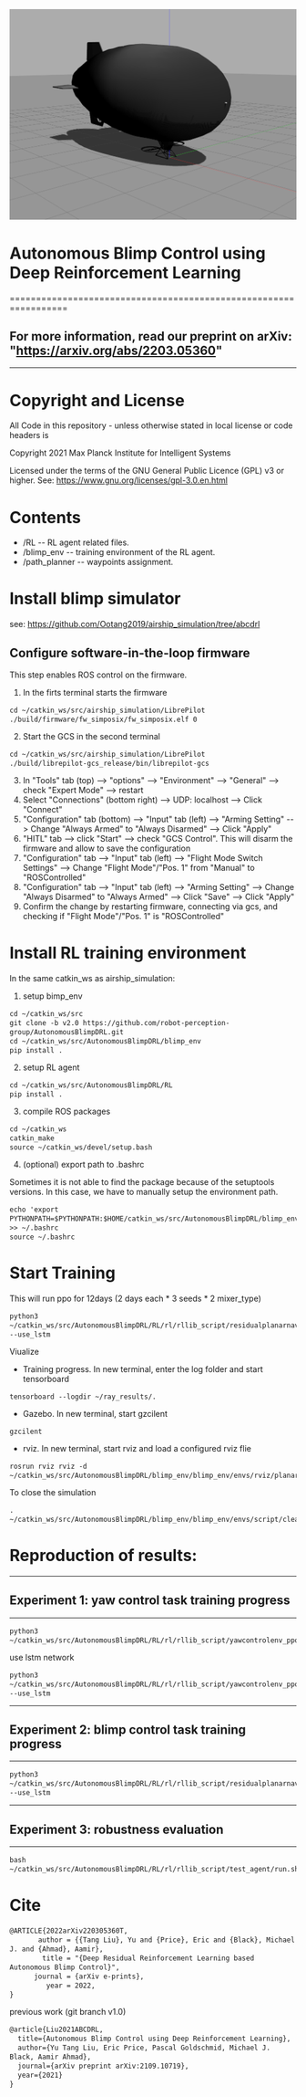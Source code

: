 ![Blimp Description file launch in Gazebo](images/Screenshot.png)

# Autonomous Blimp Control using Deep Reinforcement Learning
=================================================================

## For more information, read our preprint on arXiv: "https://arxiv.org/abs/2203.05360"
--------------------------------------------------------------

# Copyright and License

All Code in this repository - unless otherwise stated in local license or code headers is

Copyright 2021 Max Planck Institute for Intelligent Systems

Licensed under the terms of the GNU General Public Licence (GPL) v3 or higher.
See: https://www.gnu.org/licenses/gpl-3.0.en.html


# Contents

* /RL -- RL agent related files.
* /blimp_env -- training environment of the RL agent. 
* /path_planner -- waypoints assignment.

# Install blimp simulator
see: https://github.com/Ootang2019/airship_simulation/tree/abcdrl


## Configure software-in-the-loop firmware
This step enables ROS control on the firmware.

1. In the firts terminal starts the firmware
```console
cd ~/catkin_ws/src/airship_simulation/LibrePilot
./build/firmware/fw_simposix/fw_simposix.elf 0  
```

2. Start the GCS in the second terminal
```console
cd ~/catkin_ws/src/airship_simulation/LibrePilot
./build/librepilot-gcs_release/bin/librepilot-gcs
```
3. In "Tools" tab (top) --> "options" --> "Environment" --> "General" --> check "Expert Mode" --> restart
4. Select "Connections" (bottom right) --> UDP: localhost --> Click "Connect"
5. "Configuration" tab (bottom) --> "Input" tab (left) --> "Arming Setting" --> Change "Always Armed" to "Always Disarmed" --> Click "Apply"
6. "HITL" tab --> click "Start" --> check "GCS Control". 
   This will disarm the firmware and allow to save the configuration
7. "Configuration" tab --> "Input" tab (left) --> "Flight Mode Switch Settings" --> Change "Flight Mode"/"Pos. 1" from "Manual" to "ROSControlled" 
8. "Configuration" tab --> "Input" tab (left) --> "Arming Setting" --> Change "Always Disarmed" to "Always Armed" --> Click "Save" --> Click "Apply" 
9. Confirm the change by restarting firmware, connecting via gcs, and checking if "Flight Mode"/"Pos. 1" is "ROSControlled"

# Install RL training environment

In the same catkin_ws as airship_simulation: 

1. setup bimp_env
```console
cd ~/catkin_ws/src
git clone -b v2.0 https://github.com/robot-perception-group/AutonomousBlimpDRL.git
cd ~/catkin_ws/src/AutonomousBlimpDRL/blimp_env
pip install .
```
2. setup RL agent
```console
cd ~/catkin_ws/src/AutonomousBlimpDRL/RL
pip install .
```

3. compile ROS packages
```console
cd ~/catkin_ws
catkin_make
source ~/catkin_ws/devel/setup.bash
```

4. (optional) export path to .bashrc

Sometimes it is not able to find the package because of the setuptools versions. In this case, we have to manually setup the environment path.
```console
echo 'export PYTHONPATH=$PYTHONPATH:$HOME/catkin_ws/src/AutonomousBlimpDRL/blimp_env/:$HOME/catkin_ws/src/AutonomousBlimpDRL/RL/' >> ~/.bashrc
source ~/.bashrc
```

# Start Training
This will run ppo for 12days (2 days each * 3 seeds * 2 mixer_type)
```console
python3 ~/catkin_ws/src/AutonomousBlimpDRL/RL/rl/rllib_script/residualplanarnavigateenv_ppo.py --use_lstm
```

Viualize
* Training progress. In new terminal, enter the log folder and start tensorboard
```console
tensorboard --logdir ~/ray_results/.
```
* Gazebo. In new terminal, start gzcilent
```console
gzcilent
```
* rviz. In new terminal, start rviz and load a configured rviz flie
```console
rosrun rviz rviz -d ~/catkin_ws/src/AutonomousBlimpDRL/blimp_env/blimp_env/envs/rviz/planar_goal_env.rviz
```

To close the simulation
```console
. ~/catkin_ws/src/AutonomousBlimpDRL/blimp_env/blimp_env/envs/script/cleanup.sh
```


# Reproduction of results:

--------------
## Experiment 1: yaw control task training progress
--------------
```console
python3 ~/catkin_ws/src/AutonomousBlimpDRL/RL/rl/rllib_script/yawcontrolenv_ppo.py
```
use lstm network
```console
python3 ~/catkin_ws/src/AutonomousBlimpDRL/RL/rl/rllib_script/yawcontrolenv_ppo.py --use_lstm
```

--------------
## Experiment 2: blimp control task training progress
--------------
```console
python3 ~/catkin_ws/src/AutonomousBlimpDRL/RL/rl/rllib_script/residualplanarnavigateenv_ppo.py --use_lstm
```

--------------
## Experiment 3: robustness evaluation
--------------
```console
bash ~/catkin_ws/src/AutonomousBlimpDRL/RL/rl/rllib_script/test_agent/run.sh
```


# Cite
```
@ARTICLE{2022arXiv220305360T,
       author = {{Tang Liu}, Yu and {Price}, Eric and {Black}, Michael J. and {Ahmad}, Aamir},
        title = "{Deep Residual Reinforcement Learning based Autonomous Blimp Control}",
      journal = {arXiv e-prints},
         year = 2022,
}
```

previous work (git branch v1.0)
```
@article{Liu2021ABCDRL,
  title={Autonomous Blimp Control using Deep Reinforcement Learning},
  author={Yu Tang Liu, Eric Price, Pascal Goldschmid, Michael J. Black, Aamir Ahmad},
  journal={arXiv preprint arXiv:2109.10719},
  year={2021}
}
```
